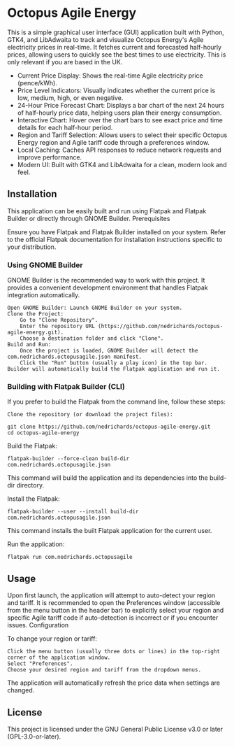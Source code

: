 # Octopus Agile Energy

This is a simple graphical user interface (GUI) application built with Python, GTK4, and LibAdwaita to track and visualize Octopus Energy's Agile electricity prices in real-time. It fetches current and forecasted half-hourly prices, allowing users to quickly see the best times to use electricity. This is only relevant if you are based in the UK.

* Current Price Display: Shows the real-time Agile electricity price (pence/kWh).
* Price Level Indicators: Visually indicates whether the current price is low, medium, high, or even negative.
* 24-Hour Price Forecast Chart: Displays a bar chart of the next 24 hours of half-hourly price data, helping users plan their energy consumption.
* Interactive Chart: Hover over the chart bars to see exact price and time details for each half-hour period.
* Region and Tariff Selection: Allows users to select their specific Octopus Energy region and Agile tariff code through a preferences window.
* Local Caching: Caches API responses to reduce network requests and improve performance.
* Modern UI: Built with GTK4 and LibAdwaita for a clean, modern look and feel.

## Installation

This application can be easily built and run using Flatpak and Flatpak Builder or directly through GNOME Builder.
Prerequisites

Ensure you have Flatpak and Flatpak Builder installed on your system. Refer to the official Flatpak documentation for installation instructions specific to your distribution.

### Using GNOME Builder

GNOME Builder is the recommended way to work with this project. It provides a convenient development environment that handles Flatpak integration automatically.

    Open GNOME Builder: Launch GNOME Builder on your system.
    Clone the Project:
        Go to "Clone Repository".
        Enter the repository URL (https://github.com/nedrichards/octopus-agile-energy.git).
        Choose a destination folder and click "Clone".
    Build and Run:
        Once the project is loaded, GNOME Builder will detect the com.nedrichards.octopusagile.json manifest.
        Click the "Run" button (usually a play icon) in the top bar. Builder will automatically build the Flatpak application and run it.

### Building with Flatpak Builder (CLI)

If you prefer to build the Flatpak from the command line, follow these steps:

    Clone the repository (or download the project files):

    git clone https://github.com/nedrichards/octopus-agile-energy.git
    cd octopus-agile-energy

Build the Flatpak:

    flatpak-builder --force-clean build-dir com.nedrichards.octopusagile.json

This command will build the application and its dependencies into the build-dir directory.

Install the Flatpak:

    flatpak-builder --user --install build-dir com.nedrichards.octopusagile.json

This command installs the built Flatpak application for the current user.

Run the application:

    flatpak run com.nedrichards.octopusagile

## Usage

Upon first launch, the application will attempt to auto-detect your region and tariff. It is recommended to open the Preferences window (accessible from the menu button in the header bar) to explicitly select your region and specific Agile tariff code if auto-detection is incorrect or if you encounter issues.
Configuration

To change your region or tariff:

    Click the menu button (usually three dots or lines) in the top-right corner of the application window.
    Select "Preferences".
    Choose your desired region and tariff from the dropdown menus.

The application will automatically refresh the price data when settings are changed.

## License

This project is licensed under the GNU General Public License v3.0 or later (GPL-3.0-or-later).
